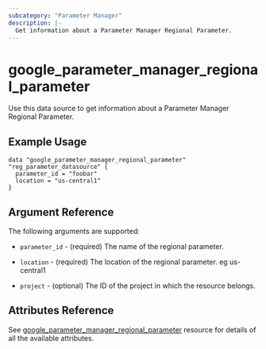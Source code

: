 ```yaml
---
subcategory: "Parameter Manager"
description: |-
  Get information about a Parameter Manager Regional Parameter.
---
```


# google_parameter_manager_regional_parameter

Use this data source to get information about a Parameter Manager Regional Parameter.

## Example Usage 

```hcl
data "google_parameter_manager_regional_parameter" "reg_parameter_datasource" {
  parameter_id = "foobar"
  location = "us-central1"
}
```

## Argument Reference

The following arguments are supported:

* `parameter_id` - (required) The name of the regional parameter.

* `location` - (required) The location of the regional parameter. eg us-central1

* `project` - (optional) The ID of the project in which the resource belongs.

## Attributes Reference
See [google_parameter_manager_regional_parameter](https://registry.terraform.io/providers/hashicorp/google/latest/docs/resources/parameter_manager_regional_parameter) resource for details of all the available attributes.
